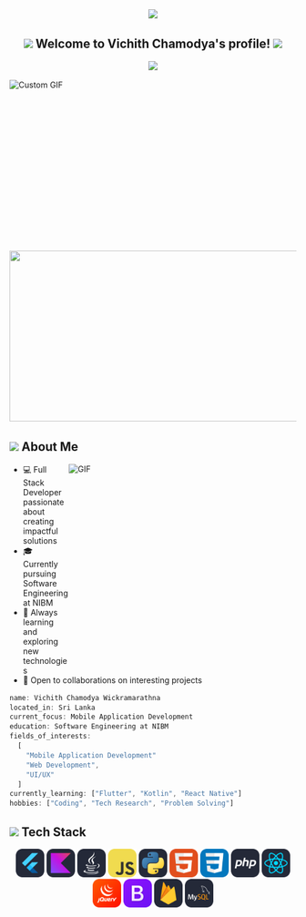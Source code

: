 <div align="center">
  <img src="https://capsule-render.vercel.app/api?type=waving&color=gradient&text=Hello%20World!&height=100&section=header&animation=fadeIn&fontColor=fff"/>
</div>

<h2 align="center">
  <img src="https://media.giphy.com/media/hvRJCLFzcasrR4ia7z/giphy.gif" width="28">
  Welcome to Vichith Chamodya's profile!
  <img src="https://media.giphy.com/media/hvRJCLFzcasrR4ia7z/giphy.gif" width="28">
</h2>

<p align="center">
  <a href="https://github.com/DenverCoder1/readme-typing-svg">
    <img src="https://readme-typing-svg.herokuapp.com/?lines=Mobile+App+Developer;UI%2FUX+Designer;Always%20learning%20new%20things;Student%20at%20NIBM;Passionate%20about%20coding&font=Righteous&center=true&width=440&height=45&color=f75c7e&vCenter=true&size=30&pause=1000">
  </a>
</p>

<img align="left" height="300px" width="350px" alt="Custom GIF" src="https://raw.githubusercontent.com/7oSkaaa/7oSkaaa/refs/heads/main/Images/Right_Side.gif" />
  
<img height="300px" width="600px" src="https://github-readme-stats.vercel.app/api?username=VichithChamodya&show_icons=true&count_private=true&hide_border=true&title_color=ff91a4&icon_color=ff91a4&text_color=c9d1d9&bg_color=0d1117"  />

<!-- <div align="center"> -->
<!--   <img src="https://github-profile-trophy.vercel.app/?username=VichithChamodya&theme=radical&no-frame=true&no-bg=true&column=8" /> -->
<!-- </div> -->

<!-- <div align="center"> -->
<!--   <img width="49%" height="195px" src="https://github-readme-streak-stats.herokuapp.com/?user=VichithChamodya&theme=radical&hide_border=true" /> -->
<!-- </div> -->

<h2>
  <img src="https://media2.giphy.com/media/QssGEmpkyEOhBCb7e1/giphy.gif?cid=ecf05e47a0n3gi1bfqntqmob8g9aid1oyj2wr3ds3mg700bl&rid=giphy.gif" width ="25">
  About Me
</h2>

<img align="right" height="350px" width="400px" alt="GIF" src="https://media.giphy.com/media/M9gbBd9nbDrOTu1Mqx/giphy.gif" />

- 💻 Full Stack Developer passionate about creating impactful solutions
- 🎓 Currently pursuing Software Engineering at NIBM
- 🌱 Always learning and exploring new technologies
- 🤝 Open to collaborations on interesting projects
  


```js
name: Vichith Chamodya Wickramarathna
located_in: Sri Lanka
current_focus: Mobile Application Development
education: Software Engineering at NIBM
fields_of_interests:
  [
    "Mobile Application Development"
    "Web Development",
    "UI/UX"
  ]
currently_learning: ["Flutter", "Kotlin", "React Native"]
hobbies: ["Coding", "Tech Research", "Problem Solving"]
```

<h2>
  <img src="https://media2.giphy.com/media/QssGEmpkyEOhBCb7e1/giphy.gif?cid=ecf05e47a0n3gi1bfqntqmob8g9aid1oyj2wr3ds3mg700bl&rid=giphy.gif" width="25">
  Tech Stack
</h2>

<p align="center">
  <img src="https://github.com/tandpfun/skill-icons/blob/main/icons/Flutter-Dark.svg" width="50">
  <img src="https://github.com/tandpfun/skill-icons/blob/main/icons/Kotlin-Dark.svg" width="50">
  <img src="https://github.com/tandpfun/skill-icons/blob/main/icons/Java-Dark.svg" width="50">
  <img src="https://github.com/tandpfun/skill-icons/blob/main/icons/JavaScript.svg" width="50">
  <img src="https://github.com/tandpfun/skill-icons/blob/main/icons/Python-Dark.svg" width="50">
  <img src="https://github.com/tandpfun/skill-icons/blob/main/icons/HTML.svg" width="50">
  <img src="https://github.com/tandpfun/skill-icons/blob/main/icons/CSS.svg" width="50">
  <img src="https://github.com/tandpfun/skill-icons/blob/main/icons/PHP-Dark.svg" width="50">
  <img src="https://github.com/tandpfun/skill-icons/blob/main/icons/React-Dark.svg" width="50">
  <img src="https://github.com/tandpfun/skill-icons/blob/main/icons/JQuery.svg" width="50">
  <img src="https://github.com/tandpfun/skill-icons/blob/main/icons/Bootstrap.svg" width="50">
  <img src="https://github.com/tandpfun/skill-icons/blob/main/icons/Firebase-Dark.svg" width="50">
  <img src="https://github.com/tandpfun/skill-icons/blob/main/icons/MySQL-Dark.svg" width="50">
</p>

